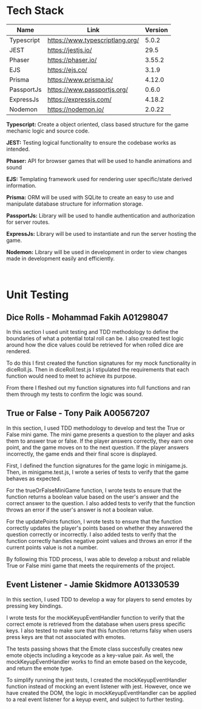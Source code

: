 # Tech Stack

| Name | Link | Version |
| ---- | ---- | ------- |
| Typescript |  https://www.typescriptlang.org/ | 5.0.2 |
| JEST | https://jestjs.io/ | 29.5 |
| Phaser | https://phaser.io/ | 3.55.2 |
| EJS | https://ejs.co/ | 3.1.9 |
| Prisma | https://www.prisma.io/ | 4.12.0 |
| PassportJs | https://www.passportjs.org/ | 0.6.0 |
| ExpressJs | https://expressjs.com/ | 4.18.2 |
| Nodemon | https://nodemon.io/ | 2.0.22 |

**Typescript:** Create a object oriented, class based structure for the game mechanic logic and source code.

**JEST:** Testing logical functionality to ensure the codebase works as intended.

**Phaser:** API for browser games that will be used to handle animations and sound

**EJS:** Templating framework used for rendering user specific/state derived information.

**Prisma:** ORM will be used with SQLite to create an easy to use and manipulate database structure for information storage.

**PassportJs:** Library will be used to handle authentication and authorization for server routes.

**ExpressJs:** Library will be used to instantiate and run the server hosting the game.

**Nodemon:** Library will be used in development in order to view changes made in development easily and efficiently.

<br>

# Unit Testing

## Dice Rolls - Mohammad Fakih A01298047

In this section I used unit testing and TDD methodology to define the boundaries of what a potential total roll can be. I also created test logic around how the dice values could be retrieved for when rolled dice are rendered.

To do this I first created the function signatures for my mock functionality in diceRoll.js. Then in diceRoll.test.js I stipulated the requirements that each function would need to meet to achieve its purpose.

From there I fleshed out my function signatures into full functions and ran them through my tests to confirm the logic was sound.

## True or False - Tony Paik A00567207

In this section, I used TDD methodology to develop and test the True or False mini game. The mini game presents a question to the player and asks them to answer true or false. If the player answers correctly, they earn one point, and the game moves on to the next question. If the player answers incorrectly, the game ends and their final score is displayed.

First, I defined the function signatures for the game logic in minigame.js. Then, in minigame.test.js, I wrote a series of tests to verify that the game behaves as expected.

For the trueOrFalseMiniGame function, I wrote tests to ensure that the function returns a boolean value based on the user's answer and the correct answer to the question. I also added tests to verify that the function throws an error if the user's answer is not a boolean value.

For the updatePoints function, I wrote tests to ensure that the function correctly updates the player's points based on whether they answered the question correctly or incorrectly. I also added tests to verify that the function correctly handles negative point values and throws an error if the current points value is not a number.

By following this TDD process, I was able to develop a robust and reliable True or False mini game that meets the requirements of the project.

## Event Listener - Jamie Skidmore A01330539

In this section, I used TDD to develop a way for players to send emotes by pressing key bindings.

I wrote tests for the mockKeyupEventHandler function to verify that the correct emote is retrieved from the database when users press specific keys. I also tested to make sure that this function returns falsy when users press keys are that not associated with emotes.

The tests passing shows that the Emote class succesfully creates new emote objects including a keycode as a key-value pair. As well, the mockKeyupEventHandler works to find an emote based on the keycode, and return the emote type.

To simplify running the jest tests, I created the mockKeyupEventHandler function instead of mocking an event listener with jest. However, once we have created the DOM, the logic in mockKeyupEventHandler can be applied to a real event listener for a keyup event, and subject to further testing.
